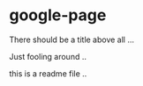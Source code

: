 # google-page
There should be a title above all ... 


Just fooling around ..

this is a readme file .. 

